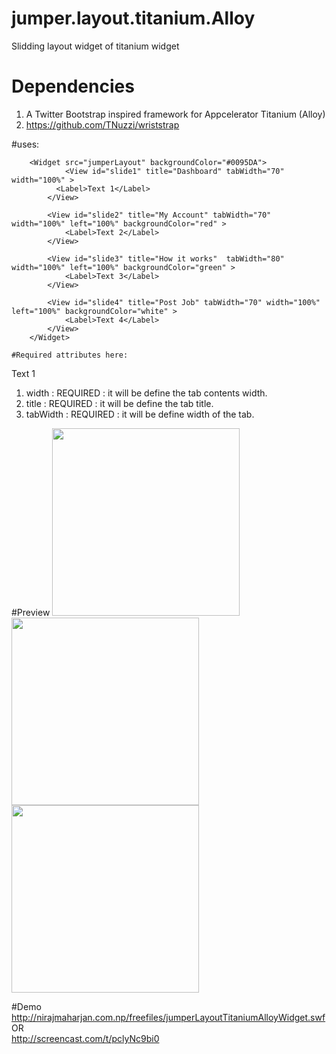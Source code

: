 # jumper.layout.titanium.Alloy
Slidding layout widget of titanium widget

# Dependencies 

1. A Twitter Bootstrap inspired framework for Appcelerator Titanium (Alloy)
1. https://github.com/TNuzzi/wriststrap

#uses:

		<Widget src="jumperLayout" backgroundColor="#0095DA">
			    <View id="slide1" title="Dashboard" tabWidth="70" width="100%" >
	          <Label>Text 1</Label> 
	        </View>

	        <View id="slide2" title="My Account" tabWidth="70" width="100%" left="100%" backgroundColor="red" >
	          	<Label>Text 2</Label> 
	        </View>

	        <View id="slide3" title="How it works"  tabWidth="80" width="100%" left="100%" backgroundColor="green" >
	        	<Label>Text 3</Label> 
	        </View>

	        <View id="slide4" title="Post Job" tabWidth="70" width="100%" left="100%" backgroundColor="white" >
	        	<Label>Text 4</Label> 
	        </View>
		</Widget>
		
	#Required attributes here:
  <View id="slide1" title="Dashboard" tabWidth="70" width="100%" >
    <Label>Text 1</Label> 
  </View>
  
  1. width    : REQUIRED : it will be define the tab contents width.
  2. title    : REQUIRED : it will be define the tab title.
  2. tabWidth : REQUIRED : it will be define width of the tab.
  
  #Preview
  <img width="300" src="http://nirajmaharjan.com.np/freefiles/tab1.png"/>
  <img width="300" src="http://nirajmaharjan.com.np/freefiles/tab2.png"/>
  <img width="300" src="http://nirajmaharjan.com.np/freefiles/tab3.png"/>
  
  #Demo
  http://nirajmaharjan.com.np/freefiles/jumperLayoutTitaniumAlloyWidget.swf
  OR
  <br>
  http://screencast.com/t/pclyNc9bi0
